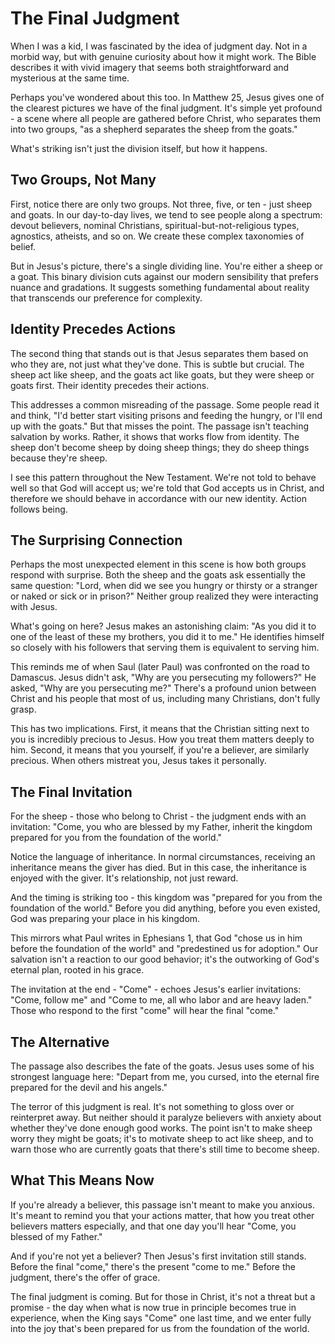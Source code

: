 # The Final Judgment

When I was a kid, I was fascinated by the idea of judgment day. Not in a morbid way, but with genuine curiosity about how it might work. The Bible describes it with vivid imagery that seems both straightforward and mysterious at the same time.

Perhaps you've wondered about this too. In Matthew 25, Jesus gives one of the clearest pictures we have of the final judgment. It's simple yet profound - a scene where all people are gathered before Christ, who separates them into two groups, "as a shepherd separates the sheep from the goats."

What's striking isn't just the division itself, but how it happens.

## Two Groups, Not Many

First, notice there are only two groups. Not three, five, or ten - just sheep and goats. In our day-to-day lives, we tend to see people along a spectrum: devout believers, nominal Christians, spiritual-but-not-religious types, agnostics, atheists, and so on. We create these complex taxonomies of belief.

But in Jesus's picture, there's a single dividing line. You're either a sheep or a goat. This binary division cuts against our modern sensibility that prefers nuance and gradations. It suggests something fundamental about reality that transcends our preference for complexity.

## Identity Precedes Actions

The second thing that stands out is that Jesus separates them based on who they are, not just what they've done. This is subtle but crucial. The sheep act like sheep, and the goats act like goats, but they were sheep or goats first. Their identity precedes their actions.

This addresses a common misreading of the passage. Some people read it and think, "I'd better start visiting prisons and feeding the hungry, or I'll end up with the goats." But that misses the point. The passage isn't teaching salvation by works. Rather, it shows that works flow from identity. The sheep don't become sheep by doing sheep things; they do sheep things because they're sheep.

I see this pattern throughout the New Testament. We're not told to behave well so that God will accept us; we're told that God accepts us in Christ, and therefore we should behave in accordance with our new identity. Action follows being.

## The Surprising Connection

Perhaps the most unexpected element in this scene is how both groups respond with surprise. Both the sheep and the goats ask essentially the same question: "Lord, when did we see you hungry or thirsty or a stranger or naked or sick or in prison?" Neither group realized they were interacting with Jesus.

What's going on here? Jesus makes an astonishing claim: "As you did it to one of the least of these my brothers, you did it to me." He identifies himself so closely with his followers that serving them is equivalent to serving him.

This reminds me of when Saul (later Paul) was confronted on the road to Damascus. Jesus didn't ask, "Why are you persecuting my followers?" He asked, "Why are you persecuting me?" There's a profound union between Christ and his people that most of us, including many Christians, don't fully grasp.

This has two implications. First, it means that the Christian sitting next to you is incredibly precious to Jesus. How you treat them matters deeply to him. Second, it means that you yourself, if you're a believer, are similarly precious. When others mistreat you, Jesus takes it personally.

## The Final Invitation

For the sheep - those who belong to Christ - the judgment ends with an invitation: "Come, you who are blessed by my Father, inherit the kingdom prepared for you from the foundation of the world."

Notice the language of inheritance. In normal circumstances, receiving an inheritance means the giver has died. But in this case, the inheritance is enjoyed with the giver. It's relationship, not just reward.

And the timing is striking too - this kingdom was "prepared for you from the foundation of the world." Before you did anything, before you even existed, God was preparing your place in his kingdom.

This mirrors what Paul writes in Ephesians 1, that God "chose us in him before the foundation of the world" and "predestined us for adoption." Our salvation isn't a reaction to our good behavior; it's the outworking of God's eternal plan, rooted in his grace.

The invitation at the end - "Come" - echoes Jesus's earlier invitations: "Come, follow me" and "Come to me, all who labor and are heavy laden." Those who respond to the first "come" will hear the final "come."

## The Alternative

The passage also describes the fate of the goats. Jesus uses some of his strongest language here: "Depart from me, you cursed, into the eternal fire prepared for the devil and his angels."

The terror of this judgment is real. It's not something to gloss over or reinterpret away. But neither should it paralyze believers with anxiety about whether they've done enough good works. The point isn't to make sheep worry they might be goats; it's to motivate sheep to act like sheep, and to warn those who are currently goats that there's still time to become sheep.

## What This Means Now

If you're already a believer, this passage isn't meant to make you anxious. It's meant to remind you that your actions matter, that how you treat other believers matters especially, and that one day you'll hear "Come, you blessed of my Father."

And if you're not yet a believer? Then Jesus's first invitation still stands. Before the final "come," there's the present "come to me." Before the judgment, there's the offer of grace.

The final judgment is coming. But for those in Christ, it's not a threat but a promise - the day when what is now true in principle becomes true in experience, when the King says "Come" one last time, and we enter fully into the joy that's been prepared for us from the foundation of the world.